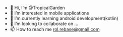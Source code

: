 - 👋 Hi, I’m @TropicalGarden
- 👀 I’m interested in mobile applications
- 🌱 I’m currently learning android development(kotlin)
- 💞️ I’m looking to collaborate on ...
- 📫 How to reach me rol.rebase@gmail.com

<!---
TropicalGarden/TropicalGarden is a ✨ special ✨ repository because its `README.md` (this file) appears on your GitHub profile.
You can click the Preview link to take a look at your changes.
--->

